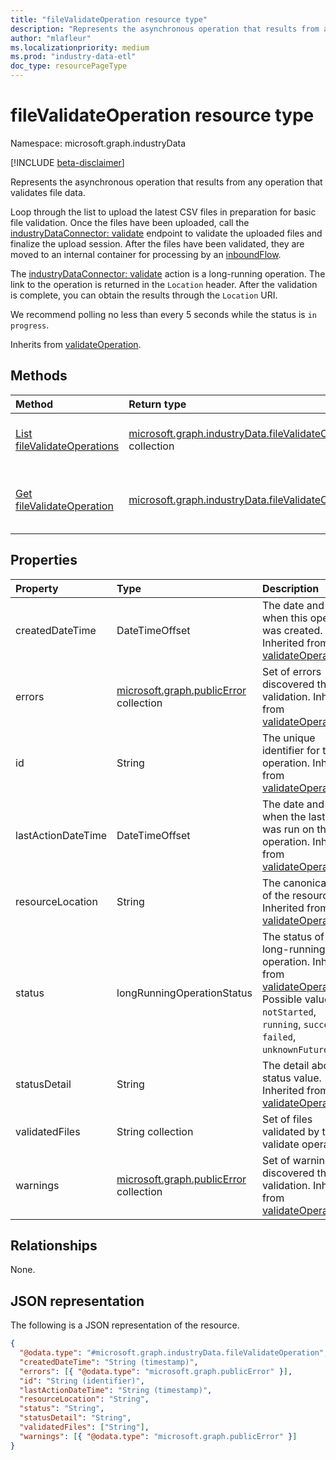```yaml
---
title: "fileValidateOperation resource type"
description: "Represents the asynchronous operation that results from any operation that validates file data."
author: "mlafleur"
ms.localizationpriority: medium
ms.prod: "industry-data-etl"
doc_type: resourcePageType
---
```


# fileValidateOperation resource type

Namespace: microsoft.graph.industryData

[!INCLUDE [beta-disclaimer](../../includes/beta-disclaimer.md)]

Represents the asynchronous operation that results from any operation that validates file data.

Loop through the list to upload the latest CSV files in preparation for basic file validation. Once the files have been uploaded, call the [industryDataConnector: validate](../api/industrydata-industrydataconnector-validate.md) endpoint to validate the uploaded files and finalize the upload session. After the files have been validated, they are moved to an internal container for processing by an [inboundFlow](industrydata-inboundflow.md).

The [industryDataConnector: validate](../api/industrydata-industrydataconnector-validate.md) action is a long-running operation. The link to the operation is returned in the `Location` header. After the validation is complete, you can obtain the results through the `Location` URI.

We recommend polling no less than every 5 seconds while the status is `in progress`.

Inherits from [validateOperation](industrydata-validateoperation.md).

## Methods

| Method                                                                            | Return type                                                                                              | Description                                                                                                          |
| :-------------------------------------------------------------------------------- | :------------------------------------------------------------------------------------------------------- | :------------------------------------------------------------------------------------------------------------------- |
| [List fileValidateOperations](../api/industrydata-filevalidateoperations-list.md) | [microsoft.graph.industryData.fileValidateOperation](industrydata-filevalidateoperation.md) collection | Get a list of the [fileValidateOperation](industrydata-filevalidateoperation.md) objects and their properties.     |
| [Get fileValidateOperation](../api/industrydata-filevalidateoperations-get.md)    | [microsoft.graph.industryData.fileValidateOperation](industrydata-filevalidateoperation.md)            | Read the properties and relationships of an [fileValidateOperation](industrydata-filevalidateoperation.md) object. |

## Properties

| Property           | Type                                                     | Description                                                                                                                                                                                                              |
| :----------------- | :------------------------------------------------------- | :----------------------------------------------------------------------------------------------------------------------------------------------------------------------------------------------------------------------- |
| createdDateTime    | DateTimeOffset                                           | The date and time when this operation was created. Inherited from [validateOperation](../resources/industrydata-validateoperation.md).                                                                                   |
| errors             | [microsoft.graph.publicError](publicerror.md) collection | Set of errors discovered through validation. Inherited from [validateOperation](../resources/industrydata-validateoperation.md).                                                                                         |
| id                 | String                                                   | The unique identifier for the operation. Inherited from [validateOperation](../resources/industrydata-validateoperation.md).                                                                                             |
| lastActionDateTime | DateTimeOffset                                           | The date and time when the last action was run on this operation. Inherited from [validateOperation](../resources/industrydata-validateoperation.md).                                                                    |
| resourceLocation   | String                                                   | The canonical URL of the resource. Inherited from [validateOperation](../resources/industrydata-validateoperation.md).                                                                                                   |
| status             | longRunningOperationStatus                               | The status of the long-running operation. Inherited from [validateOperation](../resources/industrydata-validateoperation.md). Possible values are: `notStarted`, `running`, `succeeded`, `failed`, `unknownFutureValue`. |
| statusDetail       | String                                                   | The detail about the status value. Inherited from [validateOperation](../resources/industrydata-validateoperation.md).                                                                                                   |
| validatedFiles     | String collection                                        | Set of files validated by the validate operation.                                                                                                                                                                        |
| warnings           | [microsoft.graph.publicError](publicerror.md) collection | Set of warnings discovered through validation. Inherited from [validateOperation](../resources/industrydata-validateoperation.md).                                                                                       |

## Relationships

None.

## JSON representation

The following is a JSON representation of the resource.

<!-- {
  "blockType": "resource",
  "keyProperty": "id",
  "@odata.type": "microsoft.graph.industryData.fileValidateOperation",
  "baseType": "microsoft.graph.industryData.validateOperation",
  "openType": false
}
-->

```json
{
  "@odata.type": "#microsoft.graph.industryData.fileValidateOperation",
  "createdDateTime": "String (timestamp)",
  "errors": [{ "@odata.type": "microsoft.graph.publicError" }],
  "id": "String (identifier)",
  "lastActionDateTime": "String (timestamp)",
  "resourceLocation": "String",
  "status": "String",
  "statusDetail": "String",
  "validatedFiles": ["String"],
  "warnings": [{ "@odata.type": "microsoft.graph.publicError" }]
}
```
